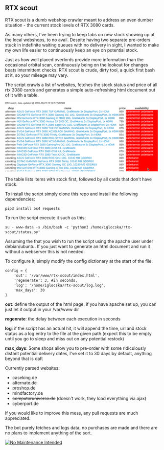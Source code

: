 ## RTX scout

RTX scout is a dumb webshop crawler meant to address an even dumber situation - the current stock levels of RTX 3080 cards.

As many others, I've been trying to keep tabs on new stock showing up at the local webshops, to no avail. Despite having two separate pre-orders stuck in indefinite waiting queues with no delivery in sight, I wanted to make my own life easier to continuously keep an eye on potential stock.

Just as how well placed overlords provide more information than the occasional orbital scan, continuously being on the lookout for changes beats intermittent checks. RTX scout is crude, dirty tool, a quick first bash at it, so your mileage may vary.

The script crawls a list of websites, fetches the stock status and price of all rtx 3080 cards and generates a simple auto-refreshing html document out of it with a table.

![RTX-scout in actiony](screenshot.png)

The table lists items with stock first, followed by all cards that don't have stock.

To install the script simply clone this repo and install the following dependencies:

```
pip3 install bs4 requests
```

To run the script execute it such as this:

```
su - www-data -s /bin/bash -c 'python3 /home/iglocska/rtx-scout/status.py'
```

Assuming the that you wish to run the script using the apache user under debian/ubuntu. If you just want to generate an html document and run it without a webserver this is not needed.

To configure it, simply modify the config dictionary at the start of the file:

```
config = {
    'out': '/var/www/rtx-scout/index.html',
    'regenerate': 3, #in seconds,
    'log': '/home/iglocska/rtx-scout/log.log',
    'max_days': 30
}
```

**out**: define the output of the html page, if you have apache set up, you can just let it output in your /var/www dir

**regenrate**: the delay between each execution in seconds

**log**: if the script has an actual hit, it will append the time, url and stock status as a log entry to the file at the given path (expect this to be empty until you go to sleep and miss out on any potential restock)

**max\_days**: Some shops allow you to pre-order with some ridiculously distant potential delivery dates, I've set it to 30 days by default, anything beyond that is daft

Currently parsed websites:
* caseking.de
* alternate.de
* proshop.de
* mindfactory.de
* ~~computeruniverse.de~~ (doesn't work, they load everything via ajax)
* cyberport.de

If you would like to improve this mess, any pull requests are much appreciated.

The bot purely fetches and logs data, no purchases are made and there are no plans to implement anything of the sort.

[![No Maintenance Intended](http://unmaintained.tech/badge.svg)](http://unmaintained.tech/)
